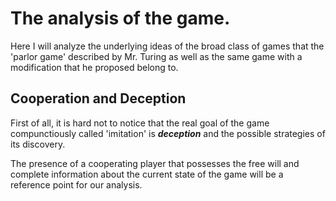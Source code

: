 # The analysis of the game.
Here I will analyze the underlying ideas of the broad class of games that
the 'parlor game' described by Mr. Turing as well as the same game with a
modification that he proposed belong to.
## Cooperation and Deception
First of all, it is hard not to notice that the real goal of the game
compunctiously called 'imitation' is _**deception**_ and the possible strategies of its discovery.

The presence of a cooperating player that possesses the free will and complete information
about the current state of the game will be a reference point for our analysis.
